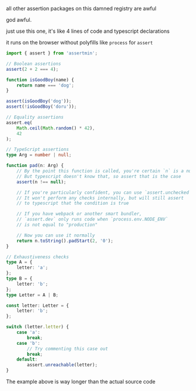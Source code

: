 all other assertion packages on this damned registry are awful

god awful.

just use this one, it's like 4 lines of code and typescript declarations

it runs on the browser without polyfills like `process` for `assert`

```ts
import { assert } from 'assertmin';

// Boolean assertions
assert(2 + 2 === 4);

function isGoodBoy(name) {
    return name === 'dog';
}

assert(isGoodBoy('dog'));
assert(!isGoodBoy('doru'));

// Equality assertions
assert.eq(
    Math.ceil(Math.random() * 42),
    42
);

// TypeScript assertions
type Arg = number | null;

function pad(n: Arg) {
    // By the point this function is called, you're certain `n` is a number
    // But typescript doesn't know that, so assert that is the case
    assert(n !== null);

    // If you're particularly confident, you can use `assert.unchecked`
    // It won't perform any checks internally, but will still assert
    // to typescript that the condition is true

    // If you have webpack or another smart bundler,
    // `assert.dev` only runs code when `process.env.NODE_ENV`
    // is not equal to "production"

    // Now you can use it normally
    return n.toString().padStart(2, '0');
}

// Exhaustiveness checks
type A = {
    letter: 'a';
};
type B = {
    letter: 'b';
};
type Letter = A | B;

const letter: Letter = {
    letter: 'b';
};

switch (letter.letter) {
    case 'a':
        break;
    case 'b':
        // Try commenting this case out
        break;
    default:
        assert.unreachable(letter);
}
```

The example above is way longer than the actual source code
